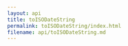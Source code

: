 ```yaml
---
layout: api
title: toISODateString
permalink: toISODateString/index.html
filename: api/toISODateString.md
---
```

